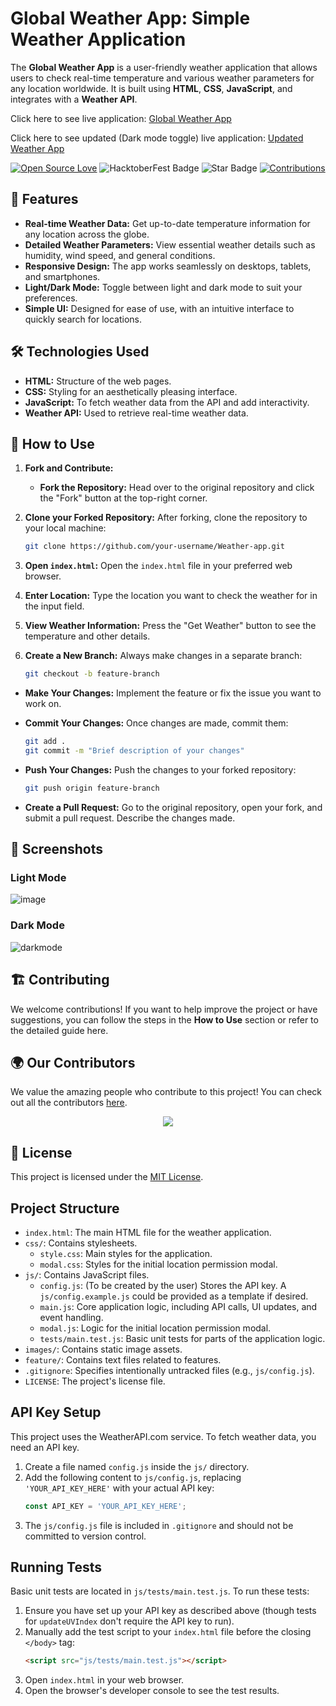 # Global Weather App: Simple Weather Application

The **Global Weather App** is a user-friendly weather application that allows users to check real-time temperature and various weather parameters for any location worldwide. It is built using **HTML**, **CSS**, **JavaScript**, and integrates with a **Weather API**.

<p>Click here to see live application: <a href="https://global-weather-app-dev.netlify.app">Global Weather App</a></p> 

<p>Click here to see updated (Dark mode toggle) live application: <a href="https://updated-weather-app.netlify.app/">Updated Weather App</a></p> 


<div align="center">

[![Open Source Love](https://firstcontributions.github.io/open-source-badges/badges/open-source-v1/open-source.svg)](https://github.com/devjainofficial/Weather-app)
<img src="https://img.shields.io/badge/HacktoberFest-2024-blueviolet" alt="HacktoberFest Badge"/>
<img src="https://img.shields.io/static/v1?label=%E2%AD%90&message=If%20Useful&style=style=flat&color=BC4E99" alt="Star Badge"/>
<a href="https://github.com/devjainofficial" ><img src="https://img.shields.io/badge/Contributions-welcome-green.svg?style=flat&logo=github" alt="Contributions" /></a>

</div>

## 🌟 Features

- **Real-time Weather Data:** Get up-to-date temperature information for any location across the globe.
- **Detailed Weather Parameters:** View essential weather details such as humidity, wind speed, and general conditions.
- **Responsive Design:** The app works seamlessly on desktops, tablets, and smartphones.
- **Light/Dark Mode:** Toggle between light and dark mode to suit your preferences.
- **Simple UI:** Designed for ease of use, with an intuitive interface to quickly search for locations.

## 🛠️ Technologies Used

- **HTML:** Structure of the web pages.
- **CSS:** Styling for an aesthetically pleasing interface.
- **JavaScript:** To fetch weather data from the API and add interactivity.
- **Weather API:** Used to retrieve real-time weather data.

## 🚀 How to Use

1. **Fork and Contribute:**
   - **Fork the Repository:**
     Head over to the original repository and click the "Fork" button at the top-right corner.
     
2. **Clone your Forked Repository:**
     After forking, clone the repository to your local machine:
     ```bash
     git clone https://github.com/your-username/Weather-app.git
     ```
3. **Open `index.html`:**
   Open the `index.html` file in your preferred web browser.

4. **Enter Location:**
   Type the location you want to check the weather for in the input field.

5. **View Weather Information:**
   Press the "Get Weather" button to see the temperature and other details.

6.  **Create a New Branch:**
     Always make changes in a separate branch:
     ```bash
     git checkout -b feature-branch
     ```

   - **Make Your Changes:**
     Implement the feature or fix the issue you want to work on.

   - **Commit Your Changes:**
     Once changes are made, commit them:
     ```bash
     git add .
     git commit -m "Brief description of your changes"
     ```

   - **Push Your Changes:**
     Push the changes to your forked repository:
     ```bash
     git push origin feature-branch
     ```

   - **Create a Pull Request:**
     Go to the original repository, open your fork, and submit a pull request. Describe the changes made.

## 🌄 Screenshots

### Light Mode

![image](https://github.com/devjainofficial/Weather-app/assets/69387311/2383af03-0ab9-424b-a4bb-95946f367c5d)

### Dark Mode

![darkmode](https://github.com/abhijeetsharnagat/Weather-app/assets/108009757/f77685f8-c428-416c-8992-56ac008c7d77)

## 🏗️ Contributing

We welcome contributions! If you want to help improve the project or have suggestions, you can follow the steps in the **How to Use** section or refer to the detailed guide here.

## 🌍 Our Contributors

We value the amazing people who contribute to this project! You can check out all the contributors [here](https://github.com/devjainofficial/Weather-app/graphs/contributors).

<div align="center">

<a href="https://github.com/devjainofficial/Weather-app/graphs/contributors">
  <img src="https://contrib.rocks/image?repo=devjainofficial/Weather-app" />
</a>

</div>

## 📄 License

This project is licensed under the [MIT License](LICENSE).

## Project Structure

*   `index.html`: The main HTML file for the weather application.
*   `css/`: Contains stylesheets.
    *   `style.css`: Main styles for the application.
    *   `modal.css`: Styles for the initial location permission modal.
*   `js/`: Contains JavaScript files.
    *   `config.js`: (To be created by the user) Stores the API key. A `js/config.example.js` could be provided as a template if desired.
    *   `main.js`: Core application logic, including API calls, UI updates, and event handling.
    *   `modal.js`: Logic for the initial location permission modal.
    *   `tests/main.test.js`: Basic unit tests for parts of the application logic.
*   `images/`: Contains static image assets.
*   `feature/`: Contains text files related to features.
*   `.gitignore`: Specifies intentionally untracked files (e.g., `js/config.js`).
*   `LICENSE`: The project's license file.

## API Key Setup

This project uses the WeatherAPI.com service. To fetch weather data, you need an API key.

1.  Create a file named `config.js` inside the `js/` directory.
2.  Add the following content to `js/config.js`, replacing `'YOUR_API_KEY_HERE'` with your actual API key:
    ```javascript
    const API_KEY = 'YOUR_API_KEY_HERE';
    ```
3.  The `js/config.js` file is included in `.gitignore` and should not be committed to version control.

## Running Tests

Basic unit tests are located in `js/tests/main.test.js`. To run these tests:

1.  Ensure you have set up your API key as described above (though tests for `updateUVIndex` don't require the API key to run).
2.  Manually add the test script to your `index.html` file before the closing `</body>` tag:
    ```html
    <script src="js/tests/main.test.js"></script>
    ```
3.  Open `index.html` in your web browser.
4.  Open the browser's developer console to see the test results.
